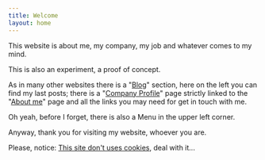 ```yaml
---
title: Welcome
layout: home
---
```


This website is about me, my company, my job and whatever comes to my mind.

This is also an experiment, a proof of concept.

As in many other websites there is a "[Blog](/blog)" section, here on the left you can find my last posts; there is a "[Company Profile](/company)" page strictly linked to the "[About me](/about)" page and all the links you may need for get in touch with me.

Oh yeah, before I forget, there is also a Menu in the upper left corner.

Anyway, thank you for visiting my website, whoever you are.

Please, notice: [This site don't uses cookies](/privacy), deal with it...